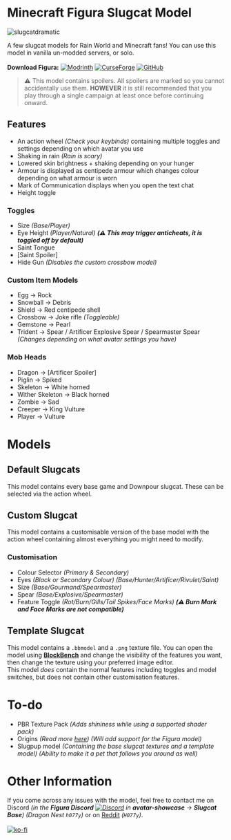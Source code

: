 # Minecraft Figura Slugcat Model
![slugcatdramatic](https://github.com/H077y/minecraftslugcat/assets/64114013/a07aac42-4759-447f-a3dc-7875594b3307)

A few slugcat models for Rain World and Minecraft fans! You can use this model in vanilla un-modded servers, or solo.\
\
**Download Figura:** [![Modrinth](https://img.shields.io/badge/Modrinth-1bd96a?logo=modrinth&logoColor=ffffff)](https://modrinth.com/mod/figura) [![CurseForge](https://img.shields.io/badge/CurseForge-f16436?logo=curseforge&logoColor=ffffff)](https://curseforge.com/minecraft/mc-mods/figura) [![GitHub](https://img.shields.io/badge/GitHub-181717?logo=github)](https://github.com/FiguraMC/Figura/releases/latest)

> ⚠️ This model contains spoilers. All spoilers are marked so you cannot accidentally use them. **HOWEVER** it is still recommended that you play through a single campaign at least once before continuing onward.

## Features
- An action wheel *(Check your keybinds)* containing multiple toggles and settings depending on which avatar you use
- Shaking in rain *(Rain is scary)*
- Lowered skin brightness + shaking depending on your hunger
- Armour is displayed as centipede armour which changes colour depending on what armour is worn
- Mark of Communication displays when you open the text chat
- Height toggle
### Toggles
- Size *(Base/Player)*
- Eye Height *(Player/Natural)* ***(⚠️ This may trigger anticheats, it is toggled off by default)***
- Saint Tongue
- [Saint Spoiler]
- Hide Gun *(Disables the custom crossbow model)*
### Custom Item Models
- Egg -> Rock
- Snowball -> Debris
- Shield -> Red centipede shell
- Crossbow -> Joke rifle *(Toggleable)*
- Gemstone -> Pearl
- Trident -> Spear / Artificer Explosive Spear / Spearmaster Spear *(Changes depending on what avatar settings you have)*
### Mob Heads
- Dragon -> [Artificer Spoiler]
- Piglin -> Spiked
- Skeleton -> White horned
- Wither Skeleton -> Black horned
- Zombie -> Sad
- Creeper -> King Vulture
- Player -> Vulture
# Models
## Default Slugcats
This model contains every base game and Downpour slugcat. These can be selected via the action wheel.
## Custom Slugcat
This model contains a customisable version of the base model with the action wheel containing almost everything you might need to modify.
### Customisation
- Colour Selector *(Primary & Secondary)*
- Eyes *(Black or Secondary Colour)* *(Base/Hunter/Artificer/Rivulet/Saint)*
- Size *(Base/Gourmand/Spearmaster)*
- Spear *(Base/Explosive/Spearmaster)*
- Feature Toggle *(Rot/Burn/Gills/Tail Spikes/Face Marks)* ***(⚠️ Burn Mark and Face Marks are not compatible)***
## Template Slugcat
This model contains a `.bbmodel` and a `.png` texture file. You can open the model using **[BlockBench](https://www.blockbench.net/)** and change the visibility of the features you want, then change the texture using your preferred image editor.\
This model *does* contain the normal features including toggles and model switches, but does not contain other customisation features.
# To-do
- PBR Texture Pack *(Adds shininess while using a supported shader pack)*
- Origins *(Read more [here](https://modrinth.com/mod/origins))* *(Will add support for the Figura model)*
- Slugpup model *(Containing the base slugcat textures and a template model)* *(Ability to make it a pet that follows you around as well)*
# Other Information
If you come across any issues with the model, feel free to contact me on Discord *(in the **Figura Discord** [![Discord](https://wsrv.nl/?url=https%3A%2F%2Fdiscord.com%2Fapi%2Fguilds%2F1129805506354085959%2Fwidget.png&n=-1)](https://discord.gg/figuramc) in **avatar-showcase** -> **Slugcat Base**)* *(Dragon Nest `h077y`)* or on [Reddit]([https://discord.gg/figuramc](https://www.reddit.com/user/H077y)https://www.reddit.com/user/H077y) *(`H077y`)*.\
\
[![ko-fi](https://ko-fi.com/img/githubbutton_sm.svg)](https://ko-fi.com/B0B0KO1DU)

